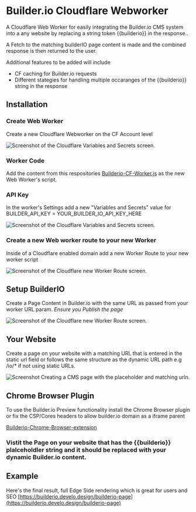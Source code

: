 # Builder.io Cloudflare Webworker
A Cloudflare Web Worker for easily integrating the Builder.io CMS system into a any website by replacing a string token {{builderio}} in the response..

A Fetch to the matching builderIO page content is made and the combined response is then returned to the user. 

Additional features to be added will include 
- CF caching for Builder.io requests
- Different stategies for handling multiple occaranges of the {{builderio}} string in the response

## Installation

### Create Web Worker
Create a new Cloudflare Webworker on the CF Account level

![Screenshot of the Cloudflare Variables and Secrets screen.](https://www.develodesign.co.uk/images/builderio/builderio-create-cloudflareworker.png)




### Worker Code
Add the content from this respositories [Builderio-CF-Worker.js](Builderio-CF-Worker.js)
 as the new Web Worker's script.


### API Key
In the worker's Settings add a new "Variables and Secrets" value for BUILDER_API_KEY = YOUR_BUILDER_IO_API_KEY_HERE

![Screenshot of the Cloudflare Variables and Secrets screen.](https://www.develodesign.co.uk/images/builderio/builderio-cloudflare-secrets.png)

### Create a new Web worker route to your new Worker
Inside of a Cloudflare enabled domain add a new Worker Route to your new worker script

![Screenshot of the Cloudflare  new Worker Route screen.](https://www.develodesign.co.uk/images/builderio/cloudflare-worker-routes.png)


## Setup BuilderIO 
Create a Page Content in Builder.io with the same URL as passed from your worker URL param. *Ensure you Publish the page*

![Screenshot of the Cloudflare  new Worker Route screen.](https://www.develodesign.co.uk/images/builderio/builder-io-content-page.png)


## Your Website 
Create a page on your website with a matching URL that is entered in the static url field or follows the same structure as the dynamic URL path e.g /io/* if not using static URLs.

![Screenshot Creating a CMS page with the placeholder and matching urln.](https://www.develodesign.co.uk/images/builderio/magento-builder-io.png)


## Chrome Browser Plugin
To use the Builder.io Preview functionality install the Chrome Browser plugin or fix the CSP/Cores headers to allow builder.io domain as a iframe parent

[Builderio-Chrome-Browser-extension](https://www.builder.io/c/docs/chrome-extension)

### Vistit the Page on your website that has the {{builderio}} plalceholdler string and it should be replaced with your dynamic Builder.io content.

## Example
Here's the final result, full Edge Side rendering which is great for users and SEO
[https://builderio.develo.design/builderio-page](https://builderio.develo.design/builderio-page)

